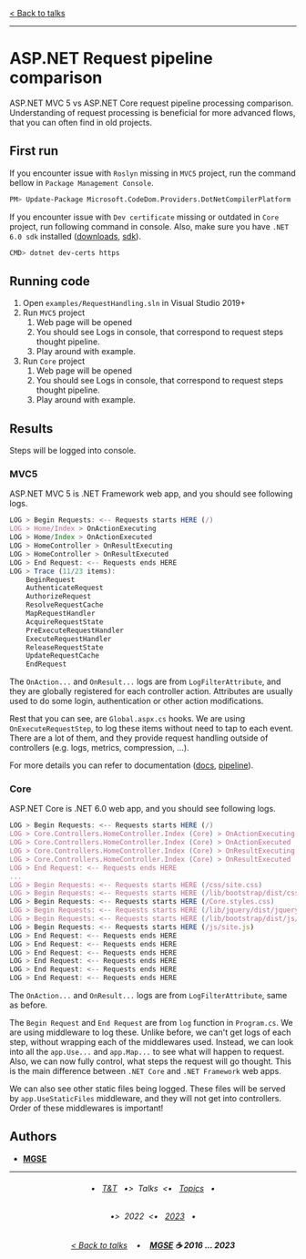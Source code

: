 [< Back to talks](../README.md)

---

# ASP.NET Request pipeline comparison

ASP.NET MVC 5 vs ASP.NET Core request pipeline processing comparison.
Understanding of request processing is beneficial for more advanced flows, that you can often find in old projects.

## First run

If you encounter issue with `Roslyn` missing in `MVC5` project, run the command bellow in `Package Management Console`.

```sh
PM> Update-Package Microsoft.CodeDom.Providers.DotNetCompilerPlatform -r
```

If you encounter issue with `Dev certificate` missing or outdated in `Core` project, run following command in console. Also, make sure you have `.NET 6.0 sdk` installed ([downloads](https://dotnet.microsoft.com/en-us/download/visual-studio-sdks?cid=getdotnetsdk), [sdk](https://dotnet.microsoft.com/en-us/download/dotnet/thank-you/sdk-6.0.320-windows-x64-installer)).

```sh
CMD> dotnet dev-certs https
```

## Running code

1. Open `examples/RequestHandling.sln` in Visual Studio 2019+
2. Run `MVC5` project
   1. Web page will be opened
   2. You should see Logs in console, that correspond to request steps thought pipeline.
   3. Play around with example.
3. Run `Core` project
   1. Web page will be opened
   2. You should see Logs in console, that correspond to request steps thought pipeline.
   3. Play around with example.

## Results

Steps will be logged into console.

### MVC5

ASP.NET MVC 5 is .NET Framework web app, and you should see following logs.

```js
LOG > Begin Requests: <-- Requests starts HERE (/)
LOG > Home/Index > OnActionExecuting
LOG > Home/Index > OnActionExecuted
LOG > HomeController > OnResultExecuting
LOG > HomeController > OnResultExecuted
LOG > End Request: <-- Requests ends HERE
LOG > Trace (11/23 items):
    BeginRequest
    AuthenticateRequest
    AuthorizeRequest
    ResolveRequestCache
    MapRequestHandler
    AcquireRequestState
    PreExecuteRequestHandler
    ExecuteRequestHandler
    ReleaseRequestState
    UpdateRequestCache
    EndRequest
```

The `OnAction...` and `OnResult...` logs are from `LogFilterAttribute`, and they are globally registered for each controller action. Attributes are usually used to do some login, authentication or other action modifications.

Rest that you can see, are `Global.aspx.cs` hooks. We are using `OnExecuteRequestStep`, to log these items without need to tap to each event. There are a lot of them, and they provide request handling outside of controllers (e.g. logs, metrics, compression, ...).

For more details you can refer to documentation ([docs](https://learn.microsoft.com/en-us/aspnet/mvc/overview/getting-started/lifecycle-of-an-aspnet-mvc-5-application), [pipeline](https://learn.microsoft.com/en-us/aspnet/mvc/overview/getting-started/lifecycle-of-an-aspnet-mvc-5-application/_static/lifecycle-of-an-aspnet-mvc-5-application1.pdf)).

### Core

ASP.NET Core is .NET 6.0 web app, and you should see following logs.

```js
LOG > Begin Requests: <-- Requests starts HERE (/)
LOG > Core.Controllers.HomeController.Index (Core) > OnActionExecuting
LOG > Core.Controllers.HomeController.Index (Core) > OnActionExecuted
LOG > Core.Controllers.HomeController.Index (Core) > OnResultExecuting
LOG > Core.Controllers.HomeController.Index (Core) > OnResultExecuted
LOG > End Request: <-- Requests ends HERE
...
LOG > Begin Requests: <-- Requests starts HERE (/css/site.css)
LOG > Begin Requests: <-- Requests starts HERE (/lib/bootstrap/dist/css/bootstrap.min.css)
LOG > Begin Requests: <-- Requests starts HERE (/Core.styles.css)
LOG > Begin Requests: <-- Requests starts HERE (/lib/jquery/dist/jquery.min.js)
LOG > Begin Requests: <-- Requests starts HERE (/lib/bootstrap/dist/js/bootstrap.bundle.min.js)
LOG > Begin Requests: <-- Requests starts HERE (/js/site.js)
LOG > End Request: <-- Requests ends HERE
LOG > End Request: <-- Requests ends HERE
LOG > End Request: <-- Requests ends HERE
LOG > End Request: <-- Requests ends HERE
LOG > End Request: <-- Requests ends HERE
LOG > End Request: <-- Requests ends HERE
```

The `OnAction...` and `OnResult...` logs are from `LogFilterAttribute`, same as before.

The `Begin Request` and `End Request` are from `log` function in `Program.cs`. We are using middleware to log these. Unlike before, we can't get logs of each step, without wrapping each of the middlewares used. Instead, we can look into all the `app.Use...` and `app.Map...` to see what will happen to request. Also, we can now fully control, what steps the request will go thought. This is the main difference between `.NET Core` and `.NET Framework` web apps.

We can also see other static files being logged. These files will be served by `app.UseStaticFiles` middleware, and they will not get into controllers. Order of these middlewares is important!

## Authors

- [**MGSE**](https://github.com/MGSE97)

---

<h6 align="center">

• &nbsp; [T&T](../../../README.md) &nbsp;
•>&nbsp; Talks &nbsp;<•
&nbsp; [Topics](../../../topics/README.md) &nbsp;
•

</h6>

<h6 align="center">

•>&nbsp; 2022 &nbsp;<•
&nbsp; [2023](../../2023/README.md) &nbsp;
•

</h6>

<h6 align="center">

[< Back to talks](../README.md)
&nbsp;&nbsp; • &nbsp;&nbsp;
<b><a href="https://github.com/MGSE97" target="_blank">MGSE</a> ☕ 2016 ... 2023</b>

</h6>

